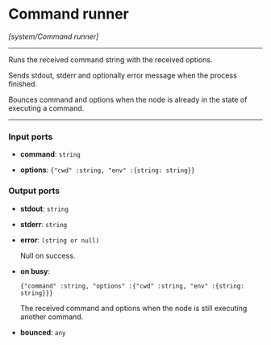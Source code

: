 # Command runner

_[system/Command runner]_

---

Runs the received command string with the received options.  
  
Sends stdout, stderr and optionally error message when the process finished.  
  
Bounces command and options when the node is already in the state of executing a command.  

---

### Input ports

* __command__: ` string `


* __options__: ` {"cwd" :string, "env" :{string: string}} `

### Output ports

* __stdout__: ` string `


* __stderr__: ` string `


* __error__: ` (string or null) `

    Null on success.


* __on busy__: 
    ```
    {"command" :string, "options" :{"cwd" :string, "env" :{string: string}}}
    ```

    The received command and options when the node is still executing another command.


* __bounced__: ` any `

